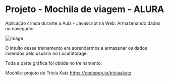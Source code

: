# Projeto - Mochila de viagem - ALURA

Aplicação criada durante a Aula - Javascript na Web: Armazenando dados no navegador.

![image](https://user-images.githubusercontent.com/25597840/217891322-9669ca66-2df7-48aa-a33d-36b5c08c1609.png)

O intuíto desse treinamento era aprendermos a armazenar os dados inseridos pelo usuário no LocalStorage.

Toda a parte gráfica foi obtida no treinamento.

Mochila: projeto de Tricia Katz https://codepen.io/triciaakatz

